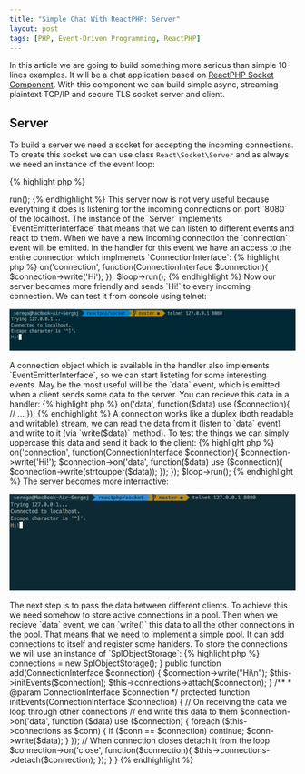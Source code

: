```yaml
---
title: "Simple Chat With ReactPHP: Server"
layout: post
tags: [PHP, Event-Driven Programming, ReactPHP]
---
```


In this article we are going to build something more serious than simple 10-lines examples. It will be a chat application based on [ReactPHP Socket Component](https://github.com/reactphp/socket). With this component we can build simple async, streaming plaintext TCP/IP and secure TLS socket server and client.

## Server

To build a server we need a socket for accepting the incoming connections. To create this socket we can use class `React\Socket\Server` and as always we need an instance of the event loop:

{% highlight php %}
<?php

require  'vendor/autoload.php';

use React\Socket\ConnectionInterface;

$loop = React\EventLoop\Factory::create();
$socket = new React\Socket\Server('127.0.0.1:8080', $loop);

$loop->run();
{% endhighlight %}
 
This server now is not very useful because everything it does is listening for the incoming connections on port `8080` of the localhost. The instance of the `Server` implements `EventEmitterInterface` that means that we can listen to different events and react to them. When we have a new incoming connection the `connection` event will be emitted. In the handler for this event we have an access to the entire connection which implmenets `ConnectionInterface`:

{% highlight php %}
<?php

require  'vendor/autoload.php';

use React\Socket\ConnectionInterface;

$loop = React\EventLoop\Factory::create();
$socket = new React\Socket\Server('127.0.0.1:8080', $loop);

$socket->on('connection', function(ConnectionInterface $connection){
    $connection->write('Hi');
});

$loop->run();
{% endhighlight %}

Now our server becomes more friendly and sends `Hi!` to every incoming connection. We can test it from console using telnet:

<p class="">
    <img src="/assets/images/posts/reactphp/server-hi.png" alt="cgn-edit" class="">
</p>

A connection object which is available in the handler also implements `EventEmitterInterface`, so we can start listeting for some interesting events. May be the most useful will be the `data` event, which is emitted when a client sends some data to the server. You can recieve this data in a handler:

{% highlight php %}
<?php

$connection->on('data', function($data) use ($connection){
    // ...  
});
{% endhighlight %}

A connection works like a duplex (both readable and writable) stream, we can read the data from it (listen to `data` event) and write to it (via `write($data)` method). To test the things we can simply uppercase this data and send it back to the client:

{% highlight php %}
<?php

require  'vendor/autoload.php';

use React\Socket\ConnectionInterface;

$loop = React\EventLoop\Factory::create();
$socket = new React\Socket\Server('127.0.0.1:8080', $loop);

$socket->on('connection', function(ConnectionInterface $connection){
    $connection->write('Hi!');
    $connection->on('data', function($data) use ($connection){
        $connection->write(strtoupper($data));
    });
});
$loop->run();
{% endhighlight %}

The server becomes more interractive:

<p class="">
    <img src="/assets/images/posts/reactphp/server-uppercase.gif" alt="cgn-edit" class="">
</p>

The next step is to pass the data between different clients. To achieve this we need somehow to store active connections in a pool. Then when we recieve `data` event, we can `write()` this data to all the other connections in the pool. That means that we need to implement a simple pool. It can add connections to itself and register some hanlders. To store the connections we will use an instance of `SplObjectStorage`:

{% highlight php %}
<?php

require  'vendor/autoload.php';

use React\Socket\ConnectionInterface;

class ConnectionsPool {

    /** @var SplObjectStorage  */
    protected $connections;

    public function __construct()
    {
        $this->connections = new SplObjectStorage();
    }

    public function add(ConnectionInterface $connection)
    {
        $connection->write("Hi\n");
        $this->initEvents($connection);
        $this->connections->attach($connection);
    }

    /**
     * @param ConnectionInterface $connection
     */
    protected function initEvents(ConnectionInterface $connection)
    {
        // On receiving the data we loop through other connections 
        // end write this data to them
        $connection->on('data', function ($data) use ($connection) {
            foreach ($this->connections as $conn) {
                if ($conn == $connection) continue;

                $conn->write($data);
            }
        });

        // When connection closes detach it from the loop
        $connection->on('close', function($connection){
            $this->connections->detach($connection);
        });
    }
}
{% endhighlight %}
